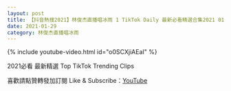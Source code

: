 ```yaml
---
layout: post
title: 【抖音熱搜2021】林俊杰直播唱冰雨 1 TikTok Daily 最新必看精選合集2021 01 29
date: 2021-01-29
category: 林俊杰直播唱冰雨
---
```


{% include youtube-video.html id="o0SCXjiAEaI" %}

2021必看 最新精選 Top TikTok Trending Clips

喜歡請點贊轉發加訂閱 Like & Subscribe：[YouTube](https://www.youtube.com/channel/UCAoR7VcanIPd04uEq_GIylA/videos)

